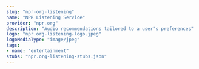 ```yaml
---
slug: "npr-org-listening"
name: "NPR Listening Service"
provider: "npr.org"
description: "Audio recommendations tailored to a user's preferences"
logo: "npr.org-listening-logo.jpeg"
logoMediaType: "image/jpeg"
tags:
- name: "entertainment"
stubs: "npr.org-listening-stubs.json"
---
```

